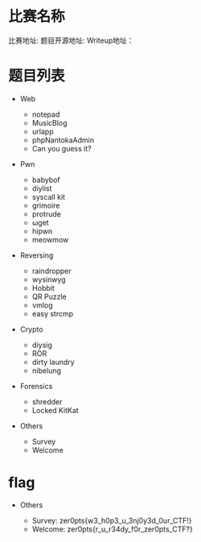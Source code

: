 # 比赛名称

比赛地址: []()
题目开源地址: []()
Writeup地址：[]()

# 题目列表

- Web

  - notepad
  - MusicBlog
  - urlapp
  - phpNantokaAdmin
  - Can you guess it?

- Pwn

  - babybof
  - diylist
  - syscall kit
  - grimoire
  - protrude
  - ωget
  - hipwn
  - meowmow

- Reversing

  - raindropper
  - wysinwyg
  - Hobbit
  - QR Puzzle
  - vmlog
  - easy strcmp

- Crypto

  - diysig
  - ROR
  - dirty laundry
  - nibelung

- Forensics

  - shredder
  - Locked KitKat

- Others

  - Survey
  - Welcome

# flag

- Others

  - Survey: zer0pts{w3_h0p3_u_3nj0y3d_0ur_CTF!}
  - Welcome: zer0pts{r_u_r34dy_f0r_zer0pts_CTF?}